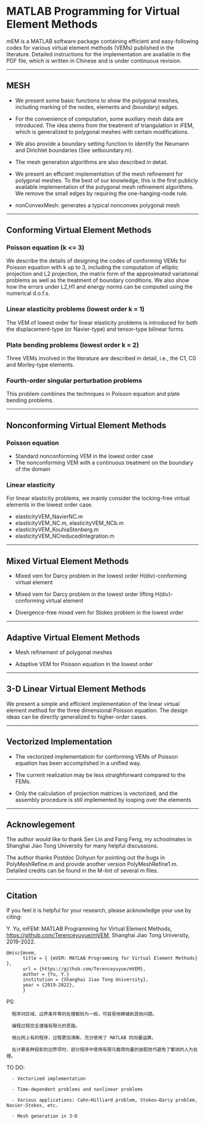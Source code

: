 # MATLAB Programming for Virtual Element Methods

mEM is a MATLAB software package containing efficient and easy-following codes for various virtual element methods (VEMs) published in the
literature. Detailed instructions for the implementation are available in the PDF file, which is written in Chinese and is under continuous revision.

--------------
## MESH

- We present some basic functions to show the polygonal meshes, including marking of the nodes, elements and (boundary) edges.

- For the convenience of computation, some auxiliary mesh data are introduced. 
  The idea stems from the treatment of triangulation in iFEM, which is generalized to polygonal meshes with certain modifications. 

- We also provide a boundary setting function to identify the Neumann and Dirichlet boundaries (See setboundary.m).

- The mesh generation algorithms are also described in detail.

- We present an efficient implementation of the mesh refinement for polygonal meshes. To the best of our knowledge, this is the first publicly available implementation of the polygonal mesh refinement algorithms. We remove the small edges by requiring the one-hanging-node rule.
- nonConvexMesh: generates a typical nonconvex polygonal mesh

-------------------------
## Conforming Virtual Element Methods

### Poisson equation (k <= 3)

We describe the details of designing the codes of conforming VEMs for Poisson equation with k up to 3, 
including the computation of elliptic projection and L2 projection, the matrix form of the approximated variational problems as well as the treatment of boundary conditions.
We also show how the errors under L2,H1 and energy norms can be computed using the numerical d.o.f.s.

### Linear elasticity problems (lowest order k = 1)

The VEM of lowest order for linear elasticity problems is introduced for both the displacement-type (or Navier-type) and tensor-type bilinear forms. 

### Plate bending problems (lowest order k = 2)

Three VEMs involved in the literature are described in detail, i.e., the C1, C0 and Morley-type elements.

### Fourth-order singular perturbation problems

 This problem combines the techniques in Poisson equation and plate bending problems.
 
 


---------------
## Nonconforming Virtual Element Methods

### Poisson equation

   - Standard nonconforming VEM in the lowest order case
   - The nonconforming VEM with a continuous treatment on the boundary of the domain

### Linear elasticity

For linear elasticity problems, we mainly consider the locking-free virtual elements in the lowest order case. 
   
   - elasticityVEM_NavierNC.m    
   - elasticityVEM_NC.m,  elasticityVEM_NCb.m
   - elasticityVEM_KouhiaStenberg.m
   - elasticityVEM_NCreducedIntegration.m


------------------
## Mixed Virtual Element Methods

 - Mixed vem for Darcy problem in the lowest order H(div)-conforming virtual element
 
 - Mixed vem for Darcy problem in the lowest order lifting H(div)-conforming virtual element
 
 - Divergence-free mixed vem for Stokes problem in the lowest order


------------------
##  Adaptive Virtual Element Methods

  - Mesh refinement of polygonal meshes
  
  - Adaptive VEM for Poisson equation in the lowest order


------------------
##  3-D Linear Virtual Element Methods

   We present a simple and efficient implementation of the linear virtual element method for the three dimensional Poisson equation. 
The design ideas can be directly generalized to higher-order cases.


-------------------
## Vectorized Implementation

- The vectorized implementatioin for conforming VEMs of Poisson equation has been accomplished in a unified way. 
     
- The current realization may be less straighforward compared to the FEMs.

- Only the calculation of projection matrices is vectorized, and the assembly procedure is still implemented by looping over the elements


-------------------
## Acknowlegement

The author would like to thank Sen Lin and Fang Feng, my schoolmates in Shanghai Jiao Tong University for many helpful discussions.

The author thanks Postdoc Dohyun for pointing out the bugs in PolyMeshRefine.m and provide another version PolyMeshRefine1.m. 
Detailed credits can be found in the M-lint of several m files. 

-----------------
## Citation

If you feel it is helpful for your research, please acknowledge your use by citing:

Y. Yu, mFEM: MATLAB Programming for Virtual Element Methods, https://github.com/Terenceyuyue/mVEM, Shanghai Jiao Tong University, 2019-2022.

    @misc{mvem,
          title = { {mVEM: MATLAB Programming for Virtual Element Methods} },
          url = {https://github.com/Terenceyuyue/mVEM},
          author = {Yu, Y.}
          institution = {Shanghai Jiao Tong University},
          year = {2019-2022},
          }


  PS: 

      程序对区域、边界条件等的处理都较为一般，可容易地移植到其他问题。
      
      编程过程完全遵循有限元的思路。
      
      相比网上有的程序，过程更加清晰，充分使用了 MATLAB 的向量运算。
      
      在计算各种投影的边界项时，部分程序中使用有限元载荷向量的装配技巧避免了繁琐的人为处理。

  TO DO:
  
      - Vectorized implementation
      
      - Time-dependent problems and nonlinear problems
      
      - Various applications: Cahn–Hilliard problem, Stokes–Darcy problem, Navier-Stokes, etc.
      
      - Mesh generation in 3-D 

